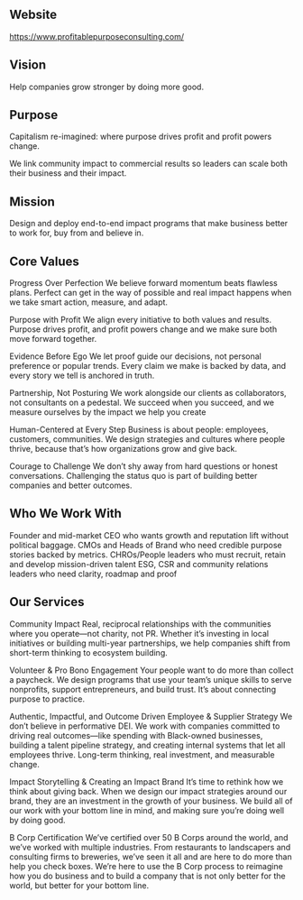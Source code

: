 ## Website

https://www.profitablepurposeconsulting.com/

## Vision

Help companies grow stronger by doing more good. 

## Purpose

Capitalism re-imagined: where purpose drives profit and profit powers change. 

We link community impact to commercial results so leaders can scale both their business and their impact. 

## Mission

Design and deploy end-to-end impact programs that make business better to work for, buy from and believe in.

## Core Values

Progress Over Perfection
We believe forward momentum beats flawless plans. Perfect can get in the way of possible and real impact happens when we take smart action, measure, and adapt.

Purpose with Profit
We align every initiative to both values and results. Purpose drives profit, and profit powers change and we make sure both move forward together.

Evidence Before Ego
We let proof guide our decisions, not personal preference or popular trends. Every claim we make is backed by data, and every story we tell is anchored in truth.

Partnership, Not Posturing
We work alongside our clients as collaborators, not consultants on a pedestal. We succeed when you succeed, and we measure ourselves by the impact we help you create

Human-Centered at Every Step
Business is about people: employees, customers, communities. We design strategies and cultures where people thrive, because that’s how organizations grow and give back.

Courage to Challenge
We don’t shy away from hard questions or honest conversations. Challenging the status quo is part of building better companies and better outcomes.

## Who We Work With
Founder and mid-market CEO who wants growth and reputation lift without political baggage.
CMOs and Heads of Brand who need credible purpose stories backed by metrics.
CHROs/People leaders who must recruit, retain and develop mission-driven talent
ESG, CSR and community relations leaders who need clarity, roadmap and proof

## Our Services

Community Impact
Real, reciprocal relationships with the communities where you operate—not charity, not PR. Whether it’s investing in local initiatives or building multi-year partnerships, we help companies shift from short-term thinking to ecosystem building.

Volunteer & Pro Bono Engagement
Your people want to do more than collect a paycheck. We design programs that use your team’s unique skills to serve nonprofits, support entrepreneurs, and build trust. It’s about connecting purpose to practice.

Authentic, Impactful, and Outcome Driven Employee & Supplier Strategy
We don’t believe in performative DEI. We work with companies committed to driving real outcomes—like spending with Black-owned businesses, building a talent pipeline strategy, and creating internal systems that let all employees thrive. Long-term thinking, real investment, and measurable change.

Impact Storytelling & Creating an Impact Brand
It’s time to rethink how we think about giving back. When we design our impact strategies around our brand, they are an investment in the growth of your business. We build all of our work with your bottom line in mind, and making sure you’re doing well by doing good.

B Corp Certification
We’ve certified over 50 B Corps around the world, and we’ve worked with multiple industries. From restaurants to landscapers and consulting firms to breweries, we’ve seen it all and are here to do more than help you check boxes. We’re here to use the B Corp process to reimagine how you do business and to build a company that is not only better for the world, but better for your bottom line.
